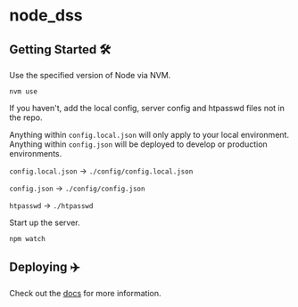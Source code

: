 # node_dss

## Getting Started 🛠

Use the specified version of Node via NVM.

`nvm use`

If you haven't, add the local config, server config and htpasswd files not in the repo.

Anything within `config.local.json` will only apply to your local environment. Anything within `config.json` will be deployed to develop or production environments.

`config.local.json` -> `./config/config.local.json`

`config.json` -> `./config/config.json`

`htpasswd` -> `./htpasswd`

Start up the server.

`npm watch`

## Deploying ✈️

Check out the [docs](https://codeandtheory.atlassian.net/wiki/display/RIN/DSS) for more information.
